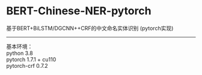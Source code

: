 # BERT-Chinese-NER-pytorch
基于BERT+BiLSTM/DGCNN++CRF的中文命名实体识别 (pytorch实现)<br>
<hr>
基本环境：<br>
python 3.8 <br>
pytorch 1.7.1 + cu110 <br>
pytorch-crf 0.7.2 <br>
